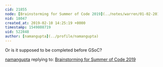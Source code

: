 ```yaml
---
cid: 21855
node: [Brainstorming for Summer of Code 2019](../notes/warren/01-02-2019/brainstorming-for-summer-of-code-2019)
nid: 18047
created_at: 2019-02-10 14:25:19 +0000
timestamp: 1549808719
uid: 522848
author: [namangupta](../profile/namangupta)
---
```


 Or is it supposed to be completed before GSoC?

[namangupta](../profile/namangupta) replying to: [Brainstorming for Summer of Code 2019](../notes/warren/01-02-2019/brainstorming-for-summer-of-code-2019)

